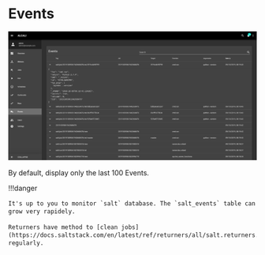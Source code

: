 # Events

![events](../images/events.png)

By default, display only the last 100 Events.

!!!danger

    It's up to you to monitor `salt` database. The `salt_events` table can grow very rapidely.
    
    Returners have method to [clean jobs](https://docs.saltstack.com/en/latest/ref/returners/all/salt.returners.mysql.html) regularly.
    

